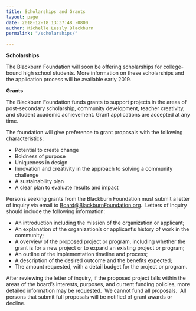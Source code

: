 ```yaml
---
title: Scholarships and Grants
layout: page
date: 2018-12-18 13:37:48 -0800
author: Michelle Lessly Blackburn
permalink: "/scholarships/"

---
```

**Scholarships**

The Blackburn Foundation will soon be offering scholarships for college-bound high school students. More information on these scholarships and the application process will be available early 2019.

**Grants**

The Blackburn Foundation funds grants to support projects in the areas of post-secondary scholarship, community development, teacher creativity, and student academic achievement. Grant applications are accepted at any time. 

The foundation will give preference to grant proposals with the following characteristics:

* Potential to create change
* Boldness of purpose
* Uniqueness in design
* Innovation and creativity in the approach to solving a community challenge
* A sustainability plan
* A clear plan to evaluate results and impact

Persons seeking grants from the Blackburn Foundation must submit a letter of inquiry via email to [Board@BlackburnFoundation.org](mailto:Board@BlackburnFoundation.org).  Letters of Inquiry should include the following information:

* An introduction including the mission of the organization or applicant;
* An explanation of the organization’s or applicant’s history of work in the community;
* A overview of the proposed project or program, including whether the grant is for a new project or to expand an existing project or program;
* An outline of the implementation timeline and process;
* A description of the desired outcome and the benefits expected;
* The amount requested, with a detail budget for the project or program.

After reviewing the letter of inquiry, if the proposed project falls within the areas of the board’s interests, purposes, and current funding policies, more detailed information may be requested.  We cannot fund all proposals.  All persons that submit full proposals will be notified of grant awards or decline.